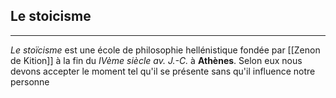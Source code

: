 

## Le stoicisme

---

*Le stoïcisme* est une école de philosophie hellénistique fondée par [[Zenon de Kition]] à la fin du *IVème siècle av. J.-C.* à **Athènes**. Selon eux nous devons accepter le moment tel qu'il se présente sans qu'il influence notre personne